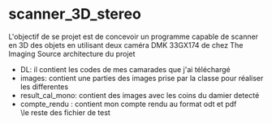 # scanner_3D_stereo

L'objectif de se projet est de concevoir un programme capable de scanner en 3D des objets
en utilisant deux caméra DMK 33GX174 de chez The Imaging Source
architecture du projet
* DL: il contient les codes de mes camarades que j'ai téléchargé
* images: contient une parties des images prise par la classe pour réaliser les differentes
* result_cal_mono: contient des images avec les coins du damier detecté
* compte_rendu : contient mon compte rendu au format odt et pdf\
\le reste des fichier de test